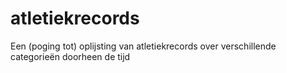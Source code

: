 # atletiekrecords
Een (poging tot) oplijsting van atletiekrecords over verschillende categorieën doorheen de tijd
